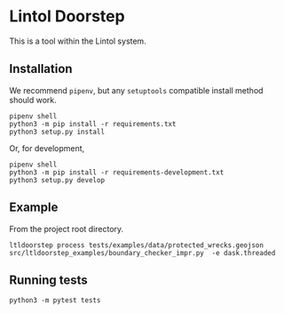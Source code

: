 # Lintol Doorstep

This is a tool within the Lintol system.

## Installation

We recommend `pipenv`, but any `setuptools` compatible install method should work.

    pipenv shell
    python3 -m pip install -r requirements.txt
    python3 setup.py install

Or, for development,

    pipenv shell
    python3 -m pip install -r requirements-development.txt
    python3 setup.py develop

## Example

From the project root directory.

    ltldoorstep process tests/examples/data/protected_wrecks.geojson src/ltldoorstep_examples/boundary_checker_impr.py  -e dask.threaded

## Running tests

    python3 -m pytest tests
